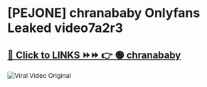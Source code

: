 
 # [PEJONE] chranababy Onlyfans Leaked video7a2r3

## <h2><a href="https://clipsfans.com/chranababy&ref=git">🔗 Click to LINKS ⏩⏩ 👉 🟢 chranababy </a></h2>

<a href="https://clipsfans.com/chranababy&ref=git" rel="nofollow" data-target="animated-image.originalLink"><img src="https://i.ibb.co.com/xMMVF88/686577567.gif" alt="Viral Video Original" style="max-width: 100%; display: inline-block;" data-target="animated-image.originalImage"></a>

